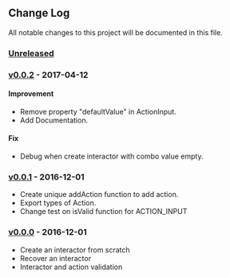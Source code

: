 ## Change Log

All notable changes to this project will be documented in this file.

### [Unreleased][unreleased]

### [v0.0.2] - 2017-04-12

#### Improvement

- Remove property "defaultValue" in ActionInput.
- Add Documentation.

#### Fix

- Debug when create interactor with combo value empty.

### [v0.0.1] - 2016-12-01

- Create unique addAction function to add action.
- Export types of Action.
- Change test on isValid function for ACTION_INPUT

### [v0.0.0] - 2016-12-01

- Create an interactor from scratch
- Recover an interactor
- Interactor and action validation

[unreleased]: https://github.com/AdrienEtienne/actions-interactor/compare/v0.0.2...HEAD
[v0.0.2]: https://github.com/AdrienEtienne/actions-interactor/compare/v0.0.1...v0.0.2
[v0.0.1]: https://github.com/AdrienEtienne/actions-interactor/compare/v0.0.0...v0.0.1
[v0.0.0]: https://github.com/AdrienEtienne/actions-interactor/compare/5bdd04c...v0.0.0
